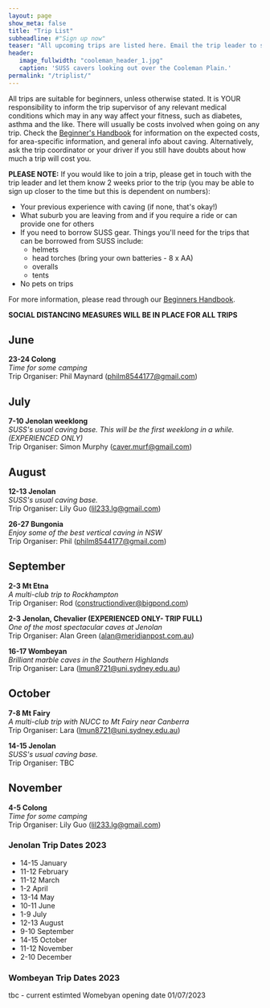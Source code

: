 ```yaml
---
layout: page
show_meta: false
title: "Trip List"
subheadline: #"Sign up now"
teaser: "All upcoming trips are listed here. Email the trip leader to sign up."
header:
   image_fullwidth: "cooleman_header_1.jpg"
   caption: 'SUSS cavers looking out over the Cooleman Plain.'
permalink: "/triplist/"
---
```


<!-- To Do convert this to auto genarage from a yaml file -->

All trips are suitable for beginners, unless otherwise stated.  It is YOUR responsibility to inform the trip supervisor of any relevant medical
conditions which may in any way affect your fitness, such as diabetes,
asthma and the like. There will usually be costs involved when going on any trip. Check the <a href="/assets/handbook.pdf">Beginner's Handbook</a>
for information on the expected costs, for area-specific information, and general info about caving. Alternatively, ask the trip coordinator or your driver
if you still have doubts about how much a trip will cost you.

**PLEASE NOTE:**
If you would like to join a trip, please get in touch with the trip leader and let them know 2 weeks prior to the trip (you may be able to sign up closer to the time but this is dependent on numbers):

-   Your previous experience with caving (if none, that's okay!)
-   What suburb you are leaving from and if you require a ride or can provide one for others
-   If you need to borrow SUSS gear. Things you'll need for the trips that can be borrowed from SUSS include:
    -   helmets
    -   head torches (bring your own batteries - 8 x AA)
    -   overalls
    -   tents
- No pets on trips

For more information, please read through our [Beginners Handbook](/assets/handbook.pdf).

**SOCIAL DISTANCING MEASURES WILL BE IN PLACE FOR ALL TRIPS**   

## June

**23-24 Colong**  
*Time for some camping*  
Trip Organiser: Phil Maynard (philm8544177@gmail.com) 

## July

**7-10 Jenolan weeklong**  
*SUSS's usual caving base. This will be the first weeklong in a while. (EXPERIENCED ONLY)*  
Trip Organiser: Simon Murphy (caver.murf@gmail.com) 

## August

**12-13 Jenolan**  
*SUSS's usual caving base.*  
Trip Organiser: Lily Guo (lil233.lg@gmail.com)  

**26-27 Bungonia**  
*Enjoy some of the best vertical caving in NSW*  
Trip Organiser: Phil (philm8544177@gmail.com)  

## September

**2-3 Mt Etna**  
*A multi-club trip to Rockhampton*  
Trip Organiser: Rod (constructiondiver@bigpond.com)  

**2-3 Jenolan, Chevalier (EXPERIENCED ONLY- TRIP FULL)**  
*One of the most spectacular caves at Jenolan*  
Trip Organiser: Alan Green (alan@meridianpost.com.au)  

**16-17 Wombeyan**  
*Brilliant marble caves in the Southern Highlands*  
Trip Organiser: Lara (lmun8721@uni.sydney.edu.au)  

## October

**7-8 Mt Fairy**  
*A multi-club trip with NUCC to Mt Fairy near Canberra*  
Trip Organiser: Lara (lmun8721@uni.sydney.edu.au)  

**14-15 Jenolan**  
*SUSS's usual caving base.*  
Trip Organiser: TBC  

## November

**4-5 Colong**  
*Time for some camping*  
Trip Organiser: Lily Guo (lil233.lg@gmail.com)  

### Jenolan Trip Dates 2023  

- 14-15 January
- 11-12 February
- 11-12 March
- 1-2 April
- 13-14 May
- 10-11 June
- 1-9 July
- 12-13 August
- 9-10 September
- 14-15 October
- 11-12 November
- 2-10 December

### Wombeyan Trip Dates 2023

tbc - current estimted Womebyan opening date 01/07/2023
